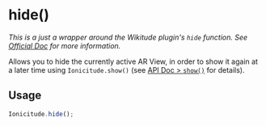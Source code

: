 # hide()

_This is a just a wrapper around the Wikitude plugin's `hide` function. See [Official Doc](http://www.wikitude.com/external/doc/documentation/latest/phonegap/referencephonegap.html#hide) for more information._

Allows you to hide the currently active AR View, in order to show it again at a later time using `Ionicitude.show()` (see [API Doc > `show()`](show()) for details).

## Usage
```javascript
Ionicitude.hide();
```
